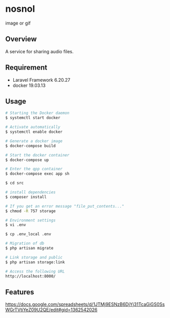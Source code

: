 # nosnol

image or gif

## Overview
A service for sharing audio files.

## Requirement
- Laravel Framework 6.20.27
- docker 19.03.13

## Usage
```bash
# Starting the Docker daemon
$ systemctl start docker

# Activate automatically
$ systemctl enable docker

# Generate a docker image
$ docker-compose build

# Start the docker container
$ docker-compose up

# Enter the qpp container
$ docker-compose exec app sh

$ cd src

# install dependencies
$ composer install

# If you get an error message "file_put_contents..."
$ chmod -R 757 storage

# Environment settings
$ vi .env

$ cp .env_local .env

# Migration of db
$ php artisan migrate

# Link storage and public
$ php artisan storage:link

# Access the following URL
http://localhost:8000/
```

## Features
https://docs.google.com/spreadsheets/d/1JTMj9ESNzB6DjYj31TcaGiGS0SsWGrTVtiYeZ09U2QE/edit#gid=1362542026